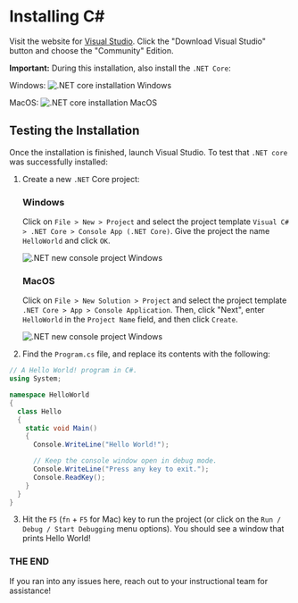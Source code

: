 # Installing C\#

Visit the website for [Visual Studio](https://www.visualstudio.com/vs/). Click the "Download Visual Studio" button and choose the "Community" Edition.

**Important:**
During this installation, also install the `.NET Core`:

Windows:
![.NET core installation Windows](https://www.dropbox.com/s/y6yz30qhgayoh4k/VS2017Setup.png?dl=1)

MacOS:
![.NET core installation MacOS](https://www.dropbox.com/s/ycqpl8msurovpvd/VS2017Setup-Mac.png?dl=1)

## Testing the Installation

Once the installation is finished, launch Visual Studio. To test that `.NET core` was successfully installed:

1. Create a new `.NET` Core project:

   ### Windows
   Click on `File > New > Project` and select the project template `Visual C# > .NET Core > Console App (.NET Core)`. Give the project the name `HelloWorld` and click `OK`.

   ![.NET new console project Windows](https://www.dropbox.com/s/s7oz250jb2e3ndg/VS-New-Project.png?dl=1)

   ### MacOS
   Click on `File > New Solution > Project` and select the project template `.NET Core > App > Console Application`. Then, click "Next", enter `HelloWorld` in the `Project Name` field, and then click `Create`.

   ![.NET new console project Windows](https://www.dropbox.com/s/fjls6o3fg6cle4e/VS-New-Project-Mac.png?dl=1)

2. Find the `Program.cs` file, and replace its contents with the following:

```cs
// A Hello World! program in C#.
using System;

namespace HelloWorld
{
  class Hello
  {
    static void Main()
    {
      Console.WriteLine("Hello World!");

      // Keep the console window open in debug mode.
      Console.WriteLine("Press any key to exit.");
      Console.ReadKey();
    }
  }
}
```

3. Hit the `F5` (`fn` + `F5` for Mac) key to run the project (or click on the `Run / Debug / Start Debugging` menu options). You should see a window that prints Hello World!

### THE END

If you ran into any issues here, reach out to your instructional team for assistance!
